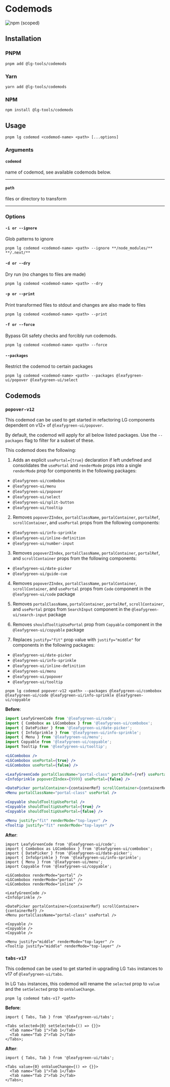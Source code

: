 # Codemods

![npm (scoped)](https://img.shields.io/npm/v/@leafygreen-ui/codemods.svg)

## Installation

### PNPM

```shell
pnpm add @lg-tools/codemods
```

### Yarn

```shell
yarn add @lg-tools/codemods
```

### NPM

```shell
npm install @lg-tools/codemods
```

## Usage

```shell
pnpm lg codemod <codemod-name> <path> [...options]
```

### Arguments

#### `codemod`

name of codemod, see available codemods below.

<hr>

#### `path`

files or directory to transform

<hr>

### Options

#### `-i or --ignore`

Glob patterns to ignore

```shell
pnpm lg codemod <codemod-name> <path> --ignore **/node_modules/** **/.next/**
```

#### `-d or --dry`

Dry run (no changes to files are made)

```shell
pnpm lg codemod <codemod-name> <path> --dry
```

#### `-p or --print`

Print transformed files to stdout and changes are also made to files

```shell
pnpm lg codemod <codemod-name> <path> --print
```

#### `-f or --force`

Bypass Git safety checks and forcibly run codemods.

```shell
pnpm lg codemod <codemod-name> <path> --force
```

#### `--packages`

Restrict the codemod to certain packages

```shell
pnpm lg codemod <codemod-name> <path> --packages @leafygreen-ui/popover @leafygreen-ui/select
```

## Codemods

### `popover-v12`

This codemod can be used to get started in refactoring LG components dependent on v12+ of `@leafygreen-ui/popover`.

By default, the codemod will apply for all below listed packages. Use the `--packages` flag to filter for a subset of these.

This codemod does the following:

1. Adds an explicit `usePortal={true}` declaration if left undefined and consolidates the `usePortal` and `renderMode` props into a single `renderMode` prop for components in the following packages:

- `@leafygreen-ui/combobox`
- `@leafygreen-ui/menu`
- `@leafygreen-ui/popover`
- `@leafygreen-ui/select`
- `@leafygreen-ui/split-button`
- `@leafygreen-ui/tooltip`

2. Removes `popoverZIndex`, `portalClassName`, `portalContainer`, `portalRef`, `scrollContainer`, and `usePortal` props from the following components:

- `@leafygreen-ui/info-sprinkle`
- `@leafygreen-ui/inline-definition`
- `@leafygreen-ui/number-input`

3. Removes `popoverZIndex`, `portalClassName`, `portalContainer`, `portalRef`, and `scrollContainer` props from the following components:

- `@leafygreen-ui/date-picker`
- `@leafygreen-ui/guide-cue`

4. Removes `popoverZIndex`, `portalClassName`, `portalContainer`, `scrollContainer`, and `usePortal` props from `Code` component in the `@leafygreen-ui/code` package

5. Removes `portalClassName`, `portalContainer`, `portalRef`, `scrollContainer`, and `usePortal` props from `SearchInput` component in the `@leafygreen-ui/search-input` package

6. Removes `shouldTooltipUsePortal` prop from `Copyable` component in the `@leafygreen-ui/copyable` package

7. Replaces `justify="fit"` prop value with `justify="middle"` for components in the following packages:

- `@leafygreen-ui/date-picker`
- `@leafygreen-ui/info-sprinkle`
- `@leafygreen-ui/inline-definition`
- `@leafygreen-ui/menu`
- `@leafygreen-ui/popover`
- `@leafygreen-ui/tooltip`

```shell
pnpm lg codemod popover-v12 <path> --packages @leafygreen-ui/combobox @leafygreen-ui/code @leafygreen-ui/info-sprinkle @leafygreen-ui/copyable
```

**Before**:

```jsx
import LeafyGreenCode from '@leafygreen-ui/code';
import { Combobox as LGCombobox } from '@leafygreen-ui/combobox';
import { DatePicker } from '@leafygreen-ui/date-picker';
import { InfoSprinkle } from '@leafygreen-ui/info-sprinkle';
import { Menu } from '@leafygreen-ui/menu';
import Copyable from '@leafygreen-ui/copyable';
import Tooltip from '@leafygreen-ui/tooltip';

<LGCombobox />
<LGCombobox usePortal={true} />
<LGCombobox usePortal={false} />

<LeafyGreenCode portalClassName="portal-class" portalRef={ref} usePortal />
<InfoSprinkle popoverZIndex={9999} usePortal={false} />

<DatePicker portalContainer={containerRef} scrollContainer={containerRef} />
<Menu portalClassName="portal-class" usePortal />

<Copyable shouldTooltipUsePortal />
<Copyable shouldTooltipUsePortal={true} />
<Copyable shouldTooltipUsePortal={false} />

<Menu justify="fit" renderMode="top-layer" />
<Tooltip justify="fit" renderMode="top-layer" />
```

**After**:

```tsx
import LeafyGreenCode from '@leafygreen-ui/code';
import { Combobox as LGCombobox } from '@leafygreen-ui/combobox';
import { DatePicker } from '@leafygreen-ui/date-picker';
import { InfoSprinkle } from '@leafygreen-ui/info-sprinkle';
import { Menu } from '@leafygreen-ui/menu';
import Copyable from '@leafygreen-ui/copyable';

<LGCombobox renderMode="portal" />
<LGCombobox renderMode="portal" />
<LGCombobox renderMode="inline" />

<LeafyGreenCode />
<InfoSprinkle />

<DatePicker portalContainer={containerRef} scrollContainer={containerRef} />
<Menu portalClassName="portal-class" usePortal />

<Copyable />
<Copyable />
<Copyable />

<Menu justify="middle" renderMode="top-layer" />
<Tooltip justify="middle" renderMode="top-layer" />
```

### `tabs-v17`

This codemod can be used to get started in upgrading LG `Tabs` instances to v17 of `@leafygreen-ui/tabs`.

In LG `Tabs` instances, this codemod will rename the `selected` prop to `value` and the `setSelected` prop to `onValueChange`.

```shell
pnpm lg codemod tabs-v17 <path>
```

**Before**:

```tsx
import { Tabs, Tab } from '@leafygreen-ui/tabs';

<Tabs selected={0} setSelected={() => {}}>
  <Tab name="Tab 1">Tab 1</Tab>
  <Tab name="Tab 2">Tab 2</Tab>
</Tabs>;
```

**After**:

```tsx
import { Tabs, Tab } from '@leafygreen-ui/tabs';

<Tabs value={0} onValueChange={() => {}}>
  <Tab name="Tab 1">Tab 1</Tab>
  <Tab name="Tab 2">Tab 2</Tab>
</Tabs>;
```
